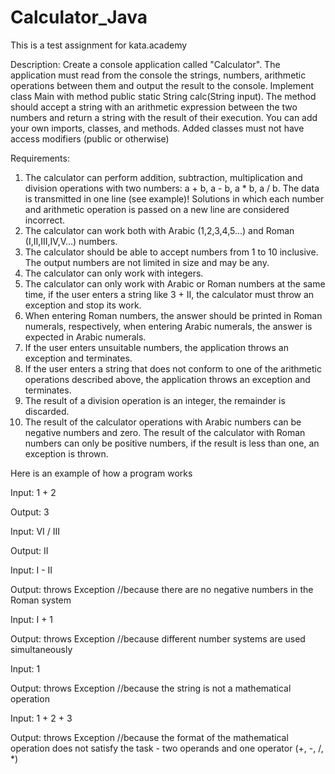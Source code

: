 # Calculator_Java
This is a test assignment for kata.academy

Description:
Create a console application called "Calculator". The application must read from the console the strings, numbers, arithmetic operations between them and output the result to the console.
Implement class Main with method public static String calc(String input). The method should accept a string with an arithmetic expression between the two numbers and return a string with the result of their execution. You can add your own imports, classes, and methods. Added classes must not have access modifiers (public or otherwise)


Requirements:
1. The calculator can perform addition, subtraction, multiplication and division operations with two numbers: a + b, a - b, a * b, a / b. The data is transmitted in one line (see example)! Solutions in which each number and arithmetic operation is passed on a new line are considered incorrect.
2. The calculator can work both with Arabic (1,2,3,4,5...) and Roman (I,II,III,IV,V...) numbers.
3. The calculator should be able to accept numbers from 1 to 10 inclusive. The output numbers are not limited in size and may be any.
4. The calculator can only work with integers.
5. The calculator can only work with Arabic or Roman numbers at the same time, if the user enters a string like 3 + II, the calculator must throw an exception and stop its work.
6. When entering Roman numbers, the answer should be printed in Roman numerals, respectively, when entering Arabic numerals, the answer is expected in Arabic numerals.
7. If the user enters unsuitable numbers, the application throws an exception and terminates.
8. If the user enters a string that does not conform to one of the arithmetic operations described above, the application throws an exception and terminates.
9. The result of a division operation is an integer, the remainder is discarded. 
10. The result of the calculator operations with Arabic numbers can be negative numbers and zero. The result of the calculator with Roman numbers can only be positive numbers, if the result is less than one, an exception is thrown.


Here is an example of how a program works


Input:
1 + 2

Output:
3



Input:
VI / III

Output:
II



Input:
I - II

Output:
throws Exception //because there are no negative numbers in the Roman system



Input:
I + 1

Output:
throws Exception //because different number systems are used simultaneously



Input:
1

Output:
throws Exception //because the string is not a mathematical operation



Input:
1 + 2 + 3

Output:
throws Exception //because the format of the mathematical operation does not satisfy the task - two operands and one operator (+, -, /, *)

